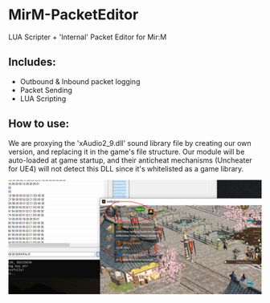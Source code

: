 # MirM-PacketEditor
LUA Scripter + 'Internal' Packet Editor for Mir:M  

## Includes:  
- Outbound & Inbound packet logging  
- Packet Sending  
- LUA Scripting

## How to use:
We are proxying the 'xAudio2_9.dll' sound library file by creating our own version, and replacing it in the game's file structure. Our module will be auto-loaded at game startup, and their anticheat mechanisms (Uncheater for UE4) will not detect this DLL since it's whitelisted as a game library.

![Alt text](pwr_score.PNG?raw=true "Sample")   
